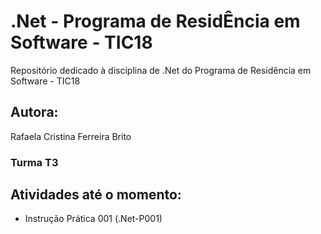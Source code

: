 # .Net - Programa de ResidÊncia em Software - TIC18
Repositório dedicado à disciplina de .Net do Programa de Residência em Software - TIC18

## Autora:
Rafaela Cristina Ferreira Brito

### Turma T3

## Atividades até o momento:
- Instrução Prática 001 (.Net-P001)


